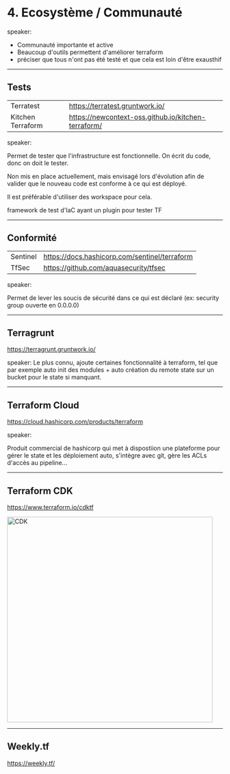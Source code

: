 # 4. Ecosystème / Communauté

speaker:

- Communauté importante et active
- Beaucoup d'outils permettent d'améliorer terraform
- préciser que tous n'ont pas été testé et que cela est loin d'être exausthif

---

## Tests

|||
|---|---|
|Terratest|<https://terratest.gruntwork.io/>|
|Kitchen Terraform|<https://newcontext-oss.github.io/kitchen-terraform/>|

speaker:

Permet de tester que l'infrastructure est fonctionnelle. On écrit du code, donc on doit le tester.

Non mis en place actuellement, mais envisagé lors d'évolution afin de valider que le nouveau code est conforme à ce qui
est déployé.

Il est préférable d'utiliser des workspace pour cela.

framework de test d'IaC ayant un plugin pour tester TF

---

## Conformité

|||
|---|---|
|Sentinel|<https://docs.hashicorp.com/sentinel/terraform>|
|TfSec|<https://github.com/aquasecurity/tfsec>|

speaker:

Permet de lever les soucis de sécurité dans ce qui est déclaré (ex: security group ouverte en 0.0.0.0)

---

## Terragrunt

<https://terragrunt.gruntwork.io/>

speaker:
Le plus connu, ajoute certaines fonctionnalité à terraform, tel que par exemple auto init des modules + auto création du remote state sur un bucket pour le state si manquant.

---

## Terraform Cloud

<https://cloud.hashicorp.com/products/terraform>

speaker:

Produit commercial de hashicorp qui met à dispostiion une plateforme pour gérer le state et les déploiement auto, s'intègre avec git, gère les ACLs d'accès au pipeline...

---

## Terraform CDK

<https://www.terraform.io/cdktf>

<img src="/assets/img/cdk.png"  height="480" width="480" alt="CDK">

---

## Weekly.tf

<https://weekly.tf/>

